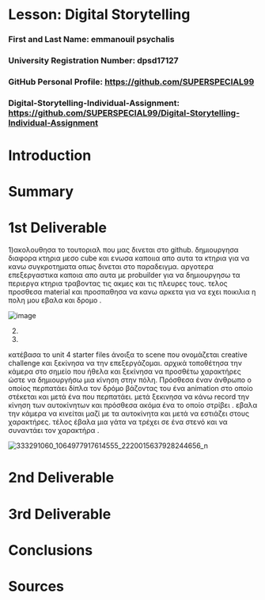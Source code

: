 # Lesson: Digital Storytelling

### First and Last Name: emmanouil psychalis
### University Registration Number: dpsd17127
### GitHub Personal Profile: https://github.com/SUPERSPECIAL99
### Digital-Storytelling-Individual-Assignment: https://github.com/SUPERSPECIAL99/Digital-Storytelling-Individual-Assignment

# Introduction



# Summary


# 1st Deliverable
 
  1)ακολουθησα το τουτοριαλ που μας δινεται στο github. δημιουργησα διαφορα κτηρια μεσο cube και ενωσα καποιια απο αυτα τα κτηρια για να κανω συγκροτηματα οπως δινεται στο παραδειγμα. αργοτερα  επεξεργαστικα καποια απο αυτα  με probuilder για να δημιουργησω τα περιεργα κτηρια τραβοντας τις ακμες και τις πλευρες τους. τελος προσθεσα material και προσπαθησα να κανω αρκετα για να εχει ποικιλια η πολη μου εβαλα και δρομο  . 




![image](https://user-images.githubusercontent.com/101881250/227013591-a0d3fbb2-4768-42b5-99c6-31025a01012c.png)


2)




3)

κατέβασα το unit 4 starter files άνοιξα το scene που ονομάζεται creative challenge και ξεκίνησα να την επεξεργάζομαι.  αρχικά τοποθέτησα την κάμερα στο σημείο που ήθελα και ξεκίνησα να προσθέτω χαρακτήρες ώστε να δημιουργήσω μια κίνηση στην πόλη. Πρόσθεσα έναν άνθρωπο ο οποίος περπατάει δίπλα τον δρόμο βάζοντας του ένα animation στο οποίο στέκεται και μετά ένα που περπατάει. μετά ξεκινησα να κάνω record  την κίνηση των αυτοκίνητων και πρόσθεσα ακόμα ένα το οποίο στρίβει .  εβαλα την κάμερα να κινείται μαζί με τα αυτοκίνητα και μετά να εστιάζει στους χαρακτήρες. τέλος έβαλα μια γάτα να τρέχει σε ένα στενό και να συναντάει τον χαρακτήρα .

 ![333291060_1064977917614555_2220015637928244656_n](https://user-images.githubusercontent.com/101881250/227015009-aff18e43-92d9-4a4e-8a2c-3f20b3efe094.jpg)



# 2nd Deliverable





# 3rd Deliverable 




# Conclusions


# Sources
